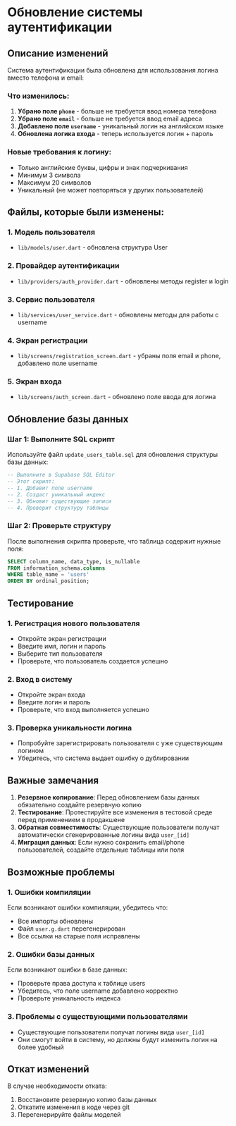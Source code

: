 # Обновление системы аутентификации

## Описание изменений

Система аутентификации была обновлена для использования логина вместо телефона и email:

### Что изменилось:
1. **Убрано поле `phone`** - больше не требуется ввод номера телефона
2. **Убрано поле `email`** - больше не требуется ввод email адреса
3. **Добавлено поле `username`** - уникальный логин на английском языке
4. **Обновлена логика входа** - теперь используется логин + пароль

### Новые требования к логину:
- Только английские буквы, цифры и знак подчеркивания
- Минимум 3 символа
- Максимум 20 символов
- Уникальный (не может повторяться у других пользователей)

## Файлы, которые были изменены:

### 1. Модель пользователя
- `lib/models/user.dart` - обновлена структура User

### 2. Провайдер аутентификации
- `lib/providers/auth_provider.dart` - обновлены методы register и login

### 3. Сервис пользователя
- `lib/services/user_service.dart` - обновлены методы для работы с username

### 4. Экран регистрации
- `lib/screens/registration_screen.dart` - убраны поля email и phone, добавлено поле username

### 5. Экран входа
- `lib/screens/auth_screen.dart` - обновлено поле ввода для логина

## Обновление базы данных

### Шаг 1: Выполните SQL скрипт
Используйте файл `update_users_table.sql` для обновления структуры базы данных:

```sql
-- Выполните в Supabase SQL Editor
-- Этот скрипт:
-- 1. Добавит поле username
-- 2. Создаст уникальный индекс
-- 3. Обновит существующие записи
-- 4. Проверит структуру таблицы
```

### Шаг 2: Проверьте структуру
После выполнения скрипта проверьте, что таблица содержит нужные поля:

```sql
SELECT column_name, data_type, is_nullable 
FROM information_schema.columns 
WHERE table_name = 'users' 
ORDER BY ordinal_position;
```

## Тестирование

### 1. Регистрация нового пользователя
- Откройте экран регистрации
- Введите имя, логин и пароль
- Выберите тип пользователя
- Проверьте, что пользователь создается успешно

### 2. Вход в систему
- Откройте экран входа
- Введите логин и пароль
- Проверьте, что вход выполняется успешно

### 3. Проверка уникальности логина
- Попробуйте зарегистрировать пользователя с уже существующим логином
- Убедитесь, что система выдает ошибку о дублировании

## Важные замечания

1. **Резервное копирование**: Перед обновлением базы данных обязательно создайте резервную копию
2. **Тестирование**: Протестируйте все изменения в тестовой среде перед применением в продакшене
3. **Обратная совместимость**: Существующие пользователи получат автоматически сгенерированные логины вида `user_[id]`
4. **Миграция данных**: Если нужно сохранить email/phone пользователей, создайте отдельные таблицы или поля

## Возможные проблемы

### 1. Ошибки компиляции
Если возникают ошибки компиляции, убедитесь что:
- Все импорты обновлены
- Файл `user.g.dart` перегенерирован
- Все ссылки на старые поля исправлены

### 2. Ошибки базы данных
Если возникают ошибки в базе данных:
- Проверьте права доступа к таблице users
- Убедитесь, что поле username добавлено корректно
- Проверьте уникальность индекса

### 3. Проблемы с существующими пользователями
- Существующие пользователи получат логины вида `user_[id]`
- Они смогут войти в систему, но должны будут изменить логин на более удобный

## Откат изменений

В случае необходимости отката:
1. Восстановите резервную копию базы данных
2. Откатите изменения в коде через git
3. Перегенерируйте файлы моделей
